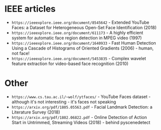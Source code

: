 # IEEE articles
* `https://ieeexplore.ieee.org/document/8545642` - Extended YouTube Faces: a Dataset for Heterogeneous Open-Set Face 
Identification (2018)
* `https://ieeexplore.ieee.org/document/611173` - A highly efficient system for automatic face region detection in MPEG video (1997)
* `https://ieeexplore.ieee.org/document/1640933` - Fast Human Detection Using a Cascade of Histograms of Oriented 
Gradients (2006) - human, not face!
* `https://ieeexplore.ieee.org/document/5453835` - Complex wavelet feature extraction for video-based face recognition (2010)

# Other
* `https://www.cs.tau.ac.il/~wolf/ytfaces/` - YouTube Faces dataset - although it's not interesting - it's faces not 
speaking
* `https://arxiv.org/pdf/1805.05563.pdf` - Facial Landmark Detection: a Literature Survey (2018)
* `https://arxiv.org/pdf/1802.06822.pdf` - Online Detection of Action Start in Untrimmed, Streaming Videos (2018) - behind pyscenedetect